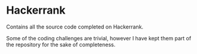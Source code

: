 # Hackerrank
Contains all the source code completed on Hackerrank. 

Some of the coding challenges are trivial, however I have kept them part of the repository for the sake of completeness.
